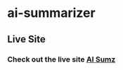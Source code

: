 # ai-summarizer

## Live Site

### Check out the live site  [AI Sumz]([https://melody-master-9c0d2.web.app](https://649892b015317c37c5be25f0--bucolic-alpaca-17c710.netlify.app)https://649892b015317c37c5be25f0--bucolic-alpaca-17c710.netlify.app])
